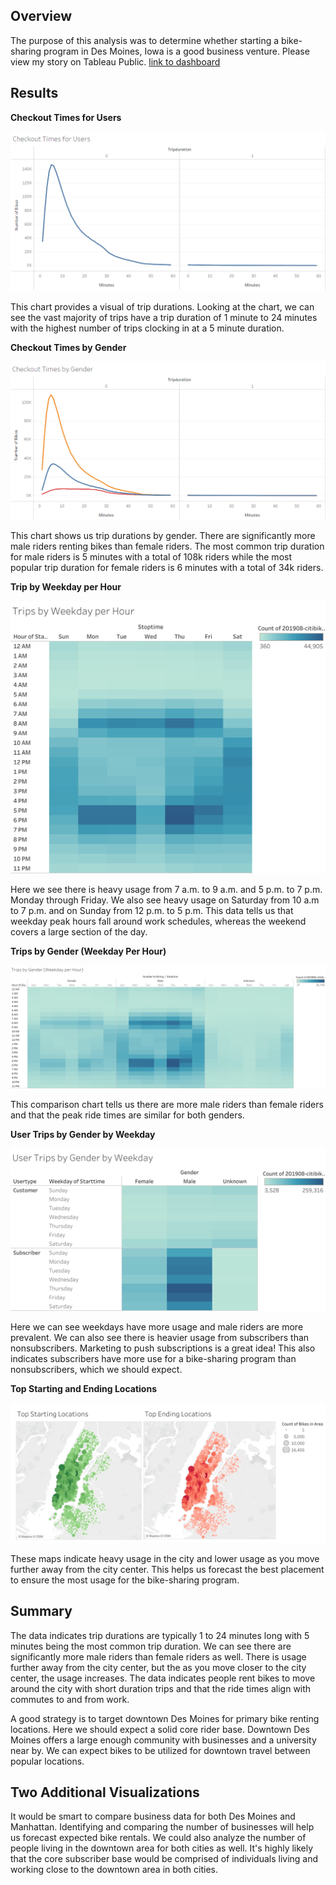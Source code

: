 ## Overview
The purpose of this analysis was to determine whether starting a bike-sharing program in Des Moines, Iowa is a good business venture. Please view my story on Tableau Public.
[link to dashboard](https://public.tableau.com/app/profile/billy.bartlett/viz/NYCCitiBikeChallenge-BillyBartlett/Bike-sharingStory#1)

## Results
**Checkout Times for Users**

![Checkout Times for Users](https://github.com/billy-bartlett/bikesharing/blob/main/Resources/Checkout%20Times%20for%20Users.png?raw=true)

This chart provides a visual of trip durations. Looking at the chart, we can see the vast majority of trips have a trip duration of 1 minute to 24 minutes with the highest number of trips clocking in at a 5 minute duration. 

**Checkout Times by Gender**

![Checkout Times by Gender](https://github.com/billy-bartlett/bikesharing/blob/main/Resources/Checkout%20Times%20by%20Gender.png?raw=true)

This chart shows us trip durations by gender. There are significantly more male riders renting bikes than female riders. The most common      trip duration for male riders is 5 minutes with a total of 108k riders while the most popular trip duration for female riders is 6 minutes with a total of 34k riders.

**Trip by Weekday per Hour**

![Trip by Weekday per Hour](https://github.com/billy-bartlett/bikesharing/blob/main/Resources/Trips%20by%20Weekday%20per%20Hour.png?raw=true)

Here we see there is heavy usage from 7 a.m. to 9 a.m. and 5 p.m. to 7 p.m. Monday through Friday. We also see heavy usage on Saturday from 10 a.m to 7 p.m. and on Sunday from 12 p.m. to 5 p.m. This data tells us that weekday peak hours fall around work schedules, whereas the weekend covers a large section of the day.

**Trips by Gender (Weekday Per Hour)**

![Trips by Gender (Weekday Per Hour)](https://github.com/billy-bartlett/bikesharing/blob/main/Resources/Trips%20by%20Gender%20(Weekday%20per%20Hour).png?raw=true)

This comparison chart tells us there are more male riders than female riders and that the peak ride times are similar for both genders.

**User Trips by Gender by Weekday**

![User Trips by Gender by Weekday](https://github.com/billy-bartlett/bikesharing/blob/main/Resources/User%20Trips%20by%20Gender%20by%20Weekday.png?raw=true)

Here we can see weekdays have more usage and male riders are more prevalent. We can also see there is heavier usage from subscribers than nonsubscribers. Marketing to push subscriptions is a great idea! This also indicates subscribers have more use for a bike-sharing program than nonsubscribers, which we should expect. 

**Top Starting and Ending Locations**

![Top Starting and Ending Locations](https://github.com/billy-bartlett/bikesharing/blob/main/Resources/StaringEndingComparison.png?raw=true)

These maps indicate heavy usage in the city and lower usage as you move further away from the city center. This helps us forecast the best placement to ensure the most usage for the bike-sharing program.

## Summary
The data indicates trip durations are typically 1 to 24 minutes long with 5 minutes being the most common trip duration. We can see there are significantly more male riders than female riders as well. There is usage further away from the city center, but the as you move closer to the city center, the usage increases. The data indicates people rent bikes to move around the city with short duration trips and that the ride times align with commutes to and from work. 

A good strategy is to target downtown Des Moines for primary bike renting locations. Here we should expect a solid core rider base. Downtown Des Moines offers a large enough community with businesses and a university near by. We can expect bikes to be utilized for downtown travel between popular locations.

## Two Additional Visualizations
It would be smart to compare business data for both Des Moines and Manhattan. Identifying and comparing the number of businesses will help us forecast expected bike rentals. We could also analyze the number of people living in the downtown area for both cities as well. It's highly likely that the core subscriber base would be comprised of individuals living and working close to the downtown area in both cities. 








